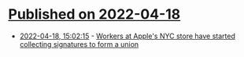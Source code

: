 # [Published on 2022-04-18](index.md)

* [2022-04-18, 15:02:15](https://news.ycombinator.com/item?id=31071597) - [Workers at Apple's NYC store have started collecting signatures to form a union](https://www.businessinsider.com/apple-store-workers-unionizing-grand-central-2022-4)
